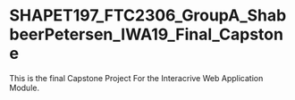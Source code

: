 # SHAPET197_FTC2306_GroupA_ShabbeerPetersen_IWA19_Final_Capstone

This is the final Capstone Project For the Interacrive Web Application Module.

